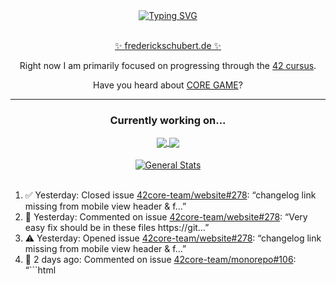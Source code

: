 <div align="center">
	<a href="https://git.io/typing-svg"><img src="https://readme-typing-svg.demolab.com?font=Fira+Code&size=30&pause=1000&color=70A5FD&background=1A1B27&center=true&vCenter=true&repeat=false&random=false&width=550&lines=%F0%9F%91%8B+Hello+World!+I'm+Freddy!+%F0%9F%96%96" alt="Typing SVG" /></a>
</div>
<br>
<div align="center">
	<p></p><a href="https://frederickschubert.de">✨ frederickschubert.de ✨</a></p>
	<p>Right now I am primarily focused on progressing through the <a href="https://github.com/FreddyMSchubert/42_cursus">42 cursus</a>.</p>
	<p>Have you heard about <a href="https://coregame.de/">CORE GAME</a>?</p>
</div>

<hr>

<div align="center">

### Currently working on...

<!-- [![current_repo](https://github-readme-stats.vercel.app/api/pin/?username=FreddyMSchubert&repo=Crafty_Concoctions&theme=tokyonight)](https://github.com/FreddyMSchubert/Crafty_Concoctions) -->

<div align="center">
	<a href="https://github.com/Reptudn/42_transcendence" target="_blank">
		<img align="center" src="https://github-readme-stats.vercel.app/api/pin/?username=Reptudn&repo=42_transcendence&theme=tokyonight" />
	</a>
	<a href="https://github.com/42core-team/monorepo" target="_blank">
		<img align="center" src="https://github-readme-stats.vercel.app/api/pin/?username=42core-team&repo=monorepo&theme=tokyonight" />
	</a>
</div>

<br>

<div align="center">
	<a href="https://github.com/FreddyMSchubert/42_cursus" target="_blank">
		<img align="center" src="https://github-readme-stats.vercel.app/api/pin/?username=FreddyMSchubert&repo=42_cursus&theme=tokyonight" alt="General Stats" />
	</a>
</div>

<br>

<div align="left">
<ol>
<!-- ACTIVITY:START -->
<li>✅ Yesterday: Closed issue <a href="https://github.com/42core-team/website/issues/278">42core-team/website#278</a>: “changelog link missing from mobile view header & f…”</li>
<li>💬 Yesterday: Commented on issue <a href="https://github.com/42core-team/website/issues/278#issuecomment-3306798175">42core-team/website#278</a>: “Very easy fix should be in these files https://git…”</li>
<li>⚠️ Yesterday: Opened issue <a href="https://github.com/42core-team/website/issues/278">42core-team/website#278</a>: “changelog link missing from mobile view header & f…”</li>
<li>💬 2 days ago: Commented on issue <a href="https://github.com/42core-team/monorepo/issues/106#issuecomment-3303959891">42core-team/monorepo#106</a>: “```html 	<script> 		(function() { 			var s = docum…”</li>
<li>💬 2 days ago: Commented on issue <a href="https://github.com/42core-team/monorepo/issues/106#issuecomment-3303181184">42core-team/monorepo#106</a>: “In my understanding it's quite literally as easy a…”</li>
<li>💬 3 days ago: Commented on issue <a href="https://github.com/42core-team/website/pull/268#issuecomment-3299484627">42core-team/website#268</a>: “Alright I added the metadata as requested, hope th…”</li>
<li>✍️ 3 days ago: Commented on PR review <a href="https://github.com/42core-team/website/pull/268#discussion_r2353019484">42core-team/website#268</a>: “I see what you mean... But I figured since the wik…”</li>
<li>💬 3 days ago: Commented on issue <a href="https://github.com/42core-team/monorepo/issues/88#issuecomment-3299395531">42core-team/monorepo#88</a>: “Ah alright I understand what you meant now thank y…”</li>
<li>💬 3 days ago: Commented on issue <a href="https://github.com/42core-team/website_relaunch/pull/268#issuecomment-3299289432">42core-team/website_relaunch#268</a>: “I think it makes sense to have both the actual git…”</li>
<li>🚀 3 days ago: Opened PR <a href="https://github.com/42core-team/website_relaunch/pull/268">42core-team/website_relaunch#268</a>: “Changelog – Added a working changelog tab. GitHub …”</li>
<!-- ACTIVITY:END -->
</ol>
</div>

Like this [GitHub Activity Timeline Widget](https://github.com/FreddyMSchubert/github-activity-timeline)? Try it yourself - I made it.

<hr>

<div align="center">
	<a href="https://github.com/anuraghazra/github-readme-stats" target="_blank">
		<img height=200 align="center" src="https://github-readme-stats.vercel.app/api?username=FreddyMSchubert&show_icons=true&theme=tokyonight&card_width=650" alt="General Stats" />
	</a>
</div>

<div align="center">
	<a href="https://github.com/anuraghazra/github-readme-stats" target="_blank">
		<img height=200 align="center" src="https://github-readme-stats.vercel.app/api/top-langs/?username=FreddyMSchubert&layout=donut&theme=tokyonight&card_width=320">
	</a>
	<a href="https://github.com/DenverCoder1/github-readme-streak-stats" target="_blank">
		<img height=200 align="center" src="https://streak-stats.demolab.com?user=FreddyMSchubert&theme=tokyonight&date_format=j%20M%5B%20Y%5D&card_width=320&card_height=200&hide_total_contributions=true" alt="GitHub Streak" />
	</a>
</div>

<hr>

#### Testing section, please move along

![GitHub Defenders SVG](https://github.com/FreddyMSchubert/FreddyMSchubert/blob/github_defenders_output/output.svg)

<hr>

Note: I've edited some of the contribution data of my profile before December 2022 using my self-made [Contribution Pixel Painter 🎨🖌️🖼️](https://github.com/FreddyMSchubert/contribution-pixel-painter) repository.
